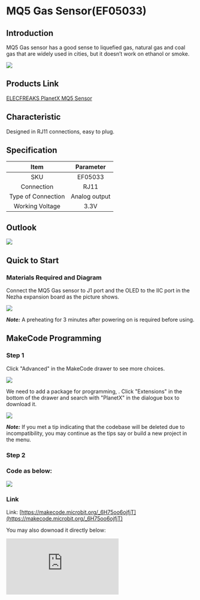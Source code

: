 # MQ5 Gas Sensor(EF05033)

## Introduction

MQ5 Gas sensor has a good sense to liquefied gas, natural gas and coal gas that are widely used in cities, but it doesn’t work on ethanol or smoke.

![](https://wiki-media-ef.oss-cn-hongkong.aliyuncs.com/i18n/en/docusaurus-plugin-content-docs/current/microbit/sensor/planet-x-sensors/images/05033_01.png)

## Products Link

[ELECFREAKS PlanetX MQ5 Sensor](https://shop.elecfreaks.com/products/elecfreaks-planetx-mq5-sensor?_pos=1&_sid=71ef73528&_ss=r)

## Characteristic


 Designed in RJ11 connections, easy to plug.

## Specification


Item | Parameter
:-: | :-:
SKU|EF05033
Connection|RJ11
Type of Connection|Analog output
Working Voltage|3.3V

## Outlook



![](https://wiki-media-ef.oss-cn-hongkong.aliyuncs.com/i18n/en/docusaurus-plugin-content-docs/current/microbit/sensor/planet-x-sensors/images/05033_02.png)

## Quick to Start


### Materials Required and Diagram

 Connect the MQ5 Gas sensor to J1 port and the OLED to the IIC port in the Nezha expansion board as the picture shows.


![](https://wiki-media-ef.oss-cn-hongkong.aliyuncs.com/i18n/en/docusaurus-plugin-content-docs/current/microbit/sensor/planet-x-sensors/images/05033_03.png)

***Note:*** A preheating for 3 minutes after powering on is required before using.

## MakeCode Programming


### Step 1

Click "Advanced" in the MakeCode drawer to see more choices.

![](https://wiki-media-ef.oss-cn-hongkong.aliyuncs.com/i18n/en/docusaurus-plugin-content-docs/current/microbit/sensor/planet-x-sensors/images/05001_04.png)

We need to add a package for programming, . Click "Extensions" in the bottom of the drawer and search with "PlanetX" in the dialogue box to download it.

![](https://wiki-media-ef.oss-cn-hongkong.aliyuncs.com/i18n/en/docusaurus-plugin-content-docs/current/microbit/sensor/planet-x-sensors/images/05001_05.png)

***Note:*** If you met a tip indicating that the codebase will be deleted due to incompatibility, you may continue as the tips say or build a new project in the menu.

### Step 2

### Code as below:

![](https://wiki-media-ef.oss-cn-hongkong.aliyuncs.com/i18n/en/docusaurus-plugin-content-docs/current/microbit/sensor/planet-x-sensors/images/05033_06.png)


### Link
Link: [https://makecode.microbit.org/_6H75oo6ojfjT](https://makecode.microbit.org/_6H75oo6ojfjT)

You may also downoad it directly below:


<div
    style={{
        position: 'relative',
        paddingBottom: '60%',
        overflow: 'hidden',
    }}
>
    <iframe
        src="https://makecode.microbit.org/_6H75oo6ojfjT"
        frameborder="0"
        sandbox="allow-popups allow-forms allow-scripts allow-same-origin"
        style={{
            position: 'absolute',
            width: '100%',
            height: '100%',
        }}
    />
</div>


### Result
 The value detected from MQ5 Gas sensor displays on the OLED screen.

## Python Programming


### Step 1

Download the package and unzip it: [PlanetX_MicroPython](https://github.com/lionyhw/PlanetX_MicroPython/archive/master.zip)

Go to  [Python editor](https://python.microbit.org/v/2.0)

![](https://wiki-media-ef.oss-cn-hongkong.aliyuncs.com/i18n/en/docusaurus-plugin-content-docs/current/microbit/sensor/planet-x-sensors/images/05001_07.png)

We need to add enum.py and co.py for programming. Click "Load/Save" and then click "Show Files (1)" to see more choices, click "Add file" to add enum.py and co.py from the unzipped package of PlanetX_MicroPython.

![](https://wiki-media-ef.oss-cn-hongkong.aliyuncs.com/i18n/en/docusaurus-plugin-content-docs/current/microbit/sensor/planet-x-sensors/images/05001_08.png)
![](https://wiki-media-ef.oss-cn-hongkong.aliyuncs.com/i18n/en/docusaurus-plugin-content-docs/current/microbit/sensor/planet-x-sensors/images/05001_09.png)
![](https://wiki-media-ef.oss-cn-hongkong.aliyuncs.com/i18n/en/docusaurus-plugin-content-docs/current/microbit/sensor/planet-x-sensors/images/05033_10.png)

### Step 2

### Reference

```
from microbit import *
from enum import *
from co import *
co = CO(J1)
while True:
    display.scroll(co.get_co())
```


### Result
 The value detected from MQ5 Gas sensor displays on the micro:bit.

## Relevant File


## Technique File
